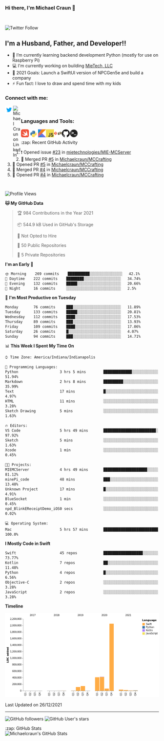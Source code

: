 ### Hi there, I'm Michael Craun 👋 

<br />

![Twitter Follow](https://img.shields.io/twitter/follow/opkurix?style=social)

## I'm a Husband, Father, and Developer!!

- 🌱 I’m currently learning backend development Python (mostly for use on Raspberry Pi)
- 💻 I'm currently working on building [MieTech, LLC](https://github.com/mietechnologies)
- 🥅 2021 Goals: Launch a SwiftUI version of NPCGen5e and build a company
- ⚡ Fun fact: I love to draw and spend time with my kids

### Connect with me:

[<img align="left" alt="Michael Craun on Twitter" width="26px" src="https://raw.githubusercontent.com/github/explore/80688e429a7d4ef2fca1e82350fe8e3517d3494d/topics/twitter/twitter.png" />][twitter]
[<img align="left" alt="Michael Craun on LinkedIn" width="26px" src="https://cdn.jsdelivr.net/npm/simple-icons@v3/icons/linkedin.svg" />][linkedin]

<br />

### Languages and Tools:

[<img align="left" alt="Swift" width="26px" src="https://raw.githubusercontent.com/github/explore/80688e429a7d4ef2fca1e82350fe8e3517d3494d/topics/swift/swift.png" />][swift]
[<img align="left" alt="Python" width="30px" src="https://raw.githubusercontent.com/github/explore/80688e429a7d4ef2fca1e82350fe8e3517d3494d/topics/python/python.png" />][python]
[<img align="left" alt="Kotlin" width="26px" src="https://raw.githubusercontent.com/github/explore/80688e429a7d4ef2fca1e82350fe8e3517d3494d/topics/kotlin/kotlin.png" />][kotlin]
[<img align="left" alt="JavaScript" width="26px" src="https://raw.githubusercontent.com/github/explore/80688e429a7d4ef2fca1e82350fe8e3517d3494d/topics/javascript/javascript.png" />][javascript]
[<img align="left" alt="Git" width="26px" src="https://raw.githubusercontent.com/github/explore/80688e429a7d4ef2fca1e82350fe8e3517d3494d/topics/git/git.png" />]([])
[<img align="left" alt="GitHub" width="26px" src="https://raw.githubusercontent.com/github/explore/78df643247d429f6cc873026c0622819ad797942/topics/github/github.png" />][github]
[<img align="left" alt="Terminal" width="26px" src="https://raw.githubusercontent.com/github/explore/80688e429a7d4ef2fca1e82350fe8e3517d3494d/topics/terminal/terminal.png" />][terminal]

<br />
<br />

<summary>:zap: Recent GitHub Activity</summary>
  
<!--START_SECTION:activity-->
1. ❗️ Opened issue [#23](https://github.com/mietechnologies/MIE-MCServer/issues/23) in [mietechnologies/MIE-MCServer](https://github.com/mietechnologies/MIE-MCServer)
2. 🎉 Merged PR [#5](https://github.com/Michaelcraun/MCCrafting/pull/5) in [Michaelcraun/MCCrafting](https://github.com/Michaelcraun/MCCrafting)
3. 💪 Opened PR [#5](https://github.com/Michaelcraun/MCCrafting/pull/5) in [Michaelcraun/MCCrafting](https://github.com/Michaelcraun/MCCrafting)
4. 🎉 Merged PR [#4](https://github.com/Michaelcraun/MCCrafting/pull/4) in [Michaelcraun/MCCrafting](https://github.com/Michaelcraun/MCCrafting)
5. 💪 Opened PR [#4](https://github.com/Michaelcraun/MCCrafting/pull/4) in [Michaelcraun/MCCrafting](https://github.com/Michaelcraun/MCCrafting)
<!--END_SECTION:activity-->
  
<br />
  
<!--START_SECTION:waka-->
![Profile Views](http://img.shields.io/badge/Profile%20Views-1-blue)

**🐱 My GitHub Data** 

> 🏆 984 Contributions in the Year 2021
 > 
> 📦 544.9 kB Used in GitHub's Storage 
 > 
> 🚫 Not Opted to Hire
 > 
> 📜 50 Public Repositories 
 > 
> 🔑 5 Private Repositories  
 > 
**I'm an Early 🐤** 

```text
🌞 Morning    269 commits    ██████████░░░░░░░░░░░░░░░   42.1% 
🌆 Daytime    222 commits    ████████░░░░░░░░░░░░░░░░░   34.74% 
🌃 Evening    132 commits    █████░░░░░░░░░░░░░░░░░░░░   20.66% 
🌙 Night      16 commits     ░░░░░░░░░░░░░░░░░░░░░░░░░   2.5%

```
📅 **I'm Most Productive on Tuesday** 

```text
Monday       76 commits     ███░░░░░░░░░░░░░░░░░░░░░░   11.89% 
Tuesday      133 commits    █████░░░░░░░░░░░░░░░░░░░░   20.81% 
Wednesday    112 commits    ████░░░░░░░░░░░░░░░░░░░░░   17.53% 
Thursday     89 commits     ███░░░░░░░░░░░░░░░░░░░░░░   13.93% 
Friday       109 commits    ████░░░░░░░░░░░░░░░░░░░░░   17.06% 
Saturday     26 commits     █░░░░░░░░░░░░░░░░░░░░░░░░   4.07% 
Sunday       94 commits     ███░░░░░░░░░░░░░░░░░░░░░░   14.71%

```


📊 **This Week I Spent My Time On** 

```text
⌚︎ Time Zone: America/Indiana/Indianapolis

💬 Programming Languages: 
Python                   3 hrs 5 mins        █████████████░░░░░░░░░░░░   51.94% 
Markdown                 2 hrs 8 mins        █████████░░░░░░░░░░░░░░░░   35.99% 
Text                     17 mins             █░░░░░░░░░░░░░░░░░░░░░░░░   4.97% 
HTML                     11 mins             ░░░░░░░░░░░░░░░░░░░░░░░░░   3.28% 
Sketch Drawing           5 mins              ░░░░░░░░░░░░░░░░░░░░░░░░░   1.63%

🔥 Editors: 
VS Code                  5 hrs 49 mins       ████████████████████████░   97.92% 
Sketch                   5 mins              ░░░░░░░░░░░░░░░░░░░░░░░░░   1.63% 
Xcode                    1 min               ░░░░░░░░░░░░░░░░░░░░░░░░░   0.45%

🐱‍💻 Projects: 
MIEMCServer              4 hrs 49 mins       ████████████████████░░░░░   81.12% 
minePi_code              48 mins             ███░░░░░░░░░░░░░░░░░░░░░░   13.48% 
Unknown Project          17 mins             █░░░░░░░░░░░░░░░░░░░░░░░░   4.91% 
BlueSocket               1 min               ░░░░░░░░░░░░░░░░░░░░░░░░░   0.45% 
npd_BlinkEReceiptDemo_iOS0 secs              ░░░░░░░░░░░░░░░░░░░░░░░░░   0.02%

💻 Operating System: 
Mac                      5 hrs 57 mins       █████████████████████████   100.0%

```

**I Mostly Code in Swift** 

```text
Swift                    45 repos            ██████████████████░░░░░░░   73.77% 
Kotlin                   7 repos             ██░░░░░░░░░░░░░░░░░░░░░░░   11.48% 
Python                   4 repos             █░░░░░░░░░░░░░░░░░░░░░░░░   6.56% 
Objective-C              2 repos             ░░░░░░░░░░░░░░░░░░░░░░░░░   3.28% 
JavaScript               2 repos             ░░░░░░░░░░░░░░░░░░░░░░░░░   3.28%

```


**Timeline**

![Chart not found](https://raw.githubusercontent.com/Michaelcraun/Michaelcraun/main/charts/bar_graph.png) 


 Last Updated on 26/12/2021
<!--END_SECTION:waka-->

---
  
![GitHub followers](https://img.shields.io/github/followers/Michaelcraun?style=social)
![GitHub User's stars](https://img.shields.io/github/stars/Michaelcraun?style=social)
  
<summary>:zap: GitHub Stats</summary>

<img align="left" alt="Michaelcraun's GitHub Stats" src="https://github-readme-stats-8frbydxfs-michaelcraun.vercel.app/api?username=Michaelcraun" />

[twitter]: https://twitter.com/opkurix
[linkedin]: https://linkedin.com/in/michael-craun
[swift]: https://developer.apple.com/swift/
[python]: https://www.python.org
[kotlin]: https://kotlinlang.org
[javascript]: https://www.javascript.com
[github]: https://github.com/
[terminal]: https://en.wikipedia.org/wiki/Terminal_(macOS)
